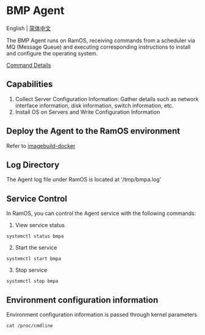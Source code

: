 # BMP Agent
English | [简体中文](README.zh-CN.md) 

The BMP Agent runs on RamOS, receiving commands from a scheduler via MQ (Message Queue) and executing corresponding instructions to install and configure the operating system.

[Command Details](./doc/command.md)

## Capabilities
1. Collect Server Configuration Information: Gather details such as network interface information, disk information, switch information, etc.
2. Install OS on Servers and Write Configuration Information

## Deploy the Agent to the RamOS environment
Refer to [imagebuild-docker](./imagebuild-docker/README.md)

## Log Directory
The Agent log file under RamOS is located at '/tmp/bmpa.log'


## Service Control
In RamOS, you can control the Agent service with the following commands:

1. View service status
```shell
systemctl status bmpa
```
2. Start the service
```shell
systemctl start bmpa
```
3. Stop service
```shell
systemctl stop bmpa
```
## Environment configuration information
Environment configuration information is passed through kernel parameters

```shell
cat /proc/cmdline
```

